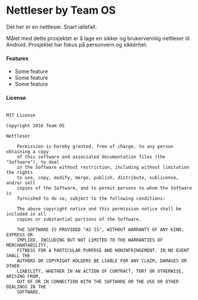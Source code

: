 # Nettleser by Team OS
Det her er en nettleser. Snart iallefall. 

Målet med dette prosjektet er å lage en sikker og brukervennlig nettleser til Android. Prosjektet har fokus på personvern og sikkerhet.

#### Features
* Some feature
* Some feature
* Some feature

#### License
````

MIT License

Copyright 2016 Team OS

Nettleser

	Permission is hereby granted, free of charge, to any person obtaining a copy
	of this software and associated documentation files (the "Software"), to deal
	in the Software without restriction, including without limitation the rights
	to use, copy, modify, merge, publish, distribute, sublicense, and/or sell
	copies of the Software, and to permit persons to whom the Software is
	furnished to do so, subject to the following conditions:

	The above copyright notice and this permission notice shall be included in all
	copies or substantial portions of the Software.

	THE SOFTWARE IS PROVIDED "AS IS", WITHOUT WARRANTY OF ANY KIND, EXPRESS OR
	IMPLIED, INCLUDING BUT NOT LIMITED TO THE WARRANTIES OF MERCHANTABILITY,
	FITNESS FOR A PARTICULAR PURPOSE AND NONINFRINGEMENT. IN NO EVENT SHALL THE
	AUTHORS OR COPYRIGHT HOLDERS BE LIABLE FOR ANY CLAIM, DAMAGES OR OTHER
	LIABILITY, WHETHER IN AN ACTION OF CONTRACT, TORT OR OTHERWISE, ARISING FROM,
	OUT OF OR IN CONNECTION WITH THE SOFTWARE OR THE USE OR OTHER DEALINGS IN THE
	SOFTWARE.
````